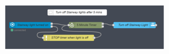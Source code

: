 ![Stairway-Lights](node-red-flows/Lighting-Automation/Stairway-Lights.png?raw=true "Stairway-Lights")